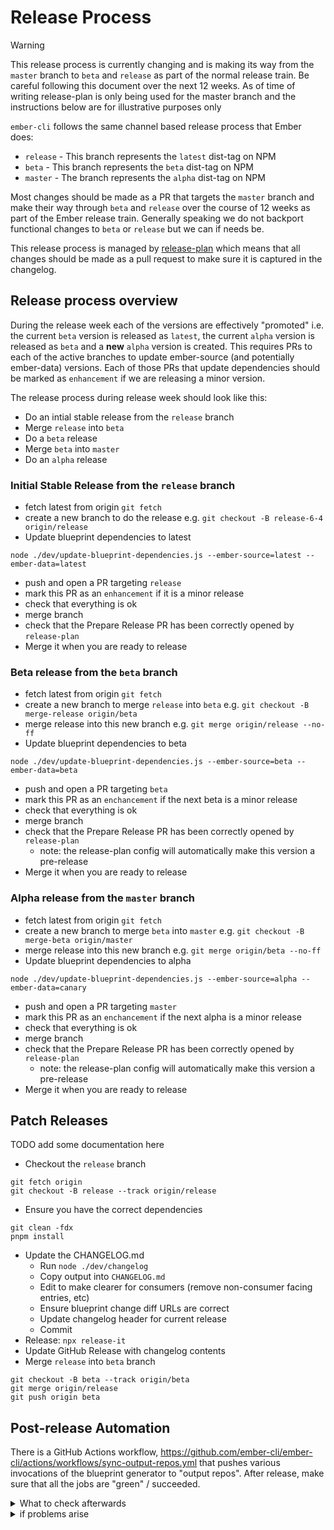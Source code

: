 # Release Process

> [!WARNING]
> This release process is currently changing and is making its way from the `master` branch to `beta` and `release` as part of the normal release train. Be careful following this document over the next 12 weeks.
> As of time of writing release-plan is only being used for the master branch and the instructions below are for illustrative purposes only

`ember-cli` follows the same channel based release process that Ember does:

* `release` - This branch represents the `latest` dist-tag on NPM
* `beta` - This branch represents the `beta` dist-tag on NPM
* `master` - The branch represents the `alpha` dist-tag on NPM

Most changes should be made as a PR that targets the `master` branch and make their way through `beta` and `release` over the course of 12 weeks as part of the Ember release train. Generally speaking we do not backport functional changes to `beta` or `release` but we can if needs be.

This release process is managed by [release-plan](https://github.com/embroider-build/release-plan) which means that all changes should be made as a pull request to make sure it is captured in the changelog.

## Release process overview

During the release week each of the versions are effectively "promoted" i.e. the current `beta` version is released as `latest`, the current `alpha` version is released as `beta` and a **new** `alpha` version is created. This requires PRs to each of the active branches to update ember-source (and potentially ember-data) versions. Each of those PRs that update dependencies should be marked as `enhancement` if we are releasing a minor version.

The release process during release week should look like this:

- Do an intial stable release from the `release` branch
- Merge `release` into `beta`
- Do a `beta` release
- Merge `beta` into `master`
- Do an `alpha` release



### Initial Stable Release from the `release` branch

- fetch latest from origin `git fetch`
- create a new branch to do the release e.g. `git checkout -B release-6-4 origin/release`
- Update blueprint dependencies to latest

```
node ./dev/update-blueprint-dependencies.js --ember-source=latest --ember-data=latest
```

- push and open a PR targeting `release`
- mark this PR as an `enhancement` if it is a minor release
- check that everything is ok
- merge branch
- check that the Prepare Release PR has been correctly opened by `release-plan`
- Merge it when you are ready to release

### Beta release from the `beta` branch

- fetch latest from origin `git fetch`
- create a new branch to merge `release` into `beta` e.g. `git checkout -B merge-release origin/beta`
- merge release into this new branch e.g. `git merge origin/release --no-ff`
- Update blueprint dependencies to beta

```
node ./dev/update-blueprint-dependencies.js --ember-source=beta --ember-data=beta
```

- push and open a PR targeting `beta`
- mark this PR as an `enchancement` if the next beta is a minor release
- check that everything is ok
- merge branch
- check that the Prepare Release PR has been correctly opened by `release-plan`
  - note: the release-plan config will automatically make this version a pre-release
- Merge it when you are ready to release


### Alpha release from the `master` branch

- fetch latest from origin `git fetch`
- create a new branch to merge `beta` into `master` e.g. `git checkout -B merge-beta origin/master`
- merge release into this new branch e.g. `git merge origin/beta --no-ff`
- Update blueprint dependencies to alpha

```
node ./dev/update-blueprint-dependencies.js --ember-source=alpha --ember-data=canary
```

- push and open a PR targeting `master`
- mark this PR as an `enchancement` if the next alpha is a minor release
- check that everything is ok
- merge branch
- check that the Prepare Release PR has been correctly opened by `release-plan`
  - note: the release-plan config will automatically make this version a pre-release
- Merge it when you are ready to release


<!--

TODO decide on changelog process - i.e. do we need it to be manual any more

* Update the CHANGELOG.md
  * Run `node ./dev/changelog`
  * Copy output into `CHANGELOG.md`
  * Edit to make clearer for consumers (remove non-consumer facing entries, etc)
  * Ensure blueprint change diff URLs are correct
  * Merge any prior beta entries together
  * Update changelog header for current release
  * Commit

* Update GitHub Release with changelog contents

-->

## Patch Releases

TODO add some documentation here

* Checkout the `release` branch

```
git fetch origin
git checkout -B release --track origin/release
```

* Ensure you have the correct dependencies

```
git clean -fdx
pnpm install
```

* Update the CHANGELOG.md
  * Run `node ./dev/changelog`
  * Copy output into `CHANGELOG.md`
  * Edit to make clearer for consumers (remove non-consumer facing entries, etc)
  * Ensure blueprint change diff URLs are correct
  * Update changelog header for current release
  * Commit
* Release: `npx release-it`
* Update GitHub Release with changelog contents
* Merge `release` into `beta` branch

```
git checkout -B beta --track origin/beta
git merge origin/release
git push origin beta
```


## Post-release Automation

There is a GitHub Actions workflow, https://github.com/ember-cli/ember-cli/actions/workflows/sync-output-repos.yml that pushes various invocations of the blueprint generator to "output repos".
After release, make sure that all the jobs are "green" / succeeded.

<details><summary>What to check afterwards</summary>

- Apps: https://github.com/ember-cli/ember-app-output
- Addons: https://github.com/ember-cli/ember-addon-output

Both of these have a git-tag per release version

### Online Editors

Multiple editors could be supported, but right now, we only "customize" for stackblitz.

https://github.com/ember-cli/editor-output/
- [a branch for each scenario + release version](https://github.com/ember-cli/editor-output/branches/active)
  - `${editorName}-{addon,app}-output{-'typescript'?}{-version}`
  - and the "latest release" (non beta) will not have a version at the end
  - This includes [app, addon] X [javascript, typescript]

#### StackBlitz

To make sure StackBlitz runs in their supported browsers (Chrome and FireFox, as of 2023-08-15)

- App + JS: https://stackblitz.com/github/ember-cli/editor-output/tree/stackblitz-app-output
- App + TS: https://stackblitz.com/github/ember-cli/editor-output/tree/stackblitz-app-output-typescript
- Addon + JS: https://stackblitz.com/github/ember-cli/editor-output/tree/stackblitz-addon-output
- Addon + TS: https://stackblitz.com/github/ember-cli/editor-output/tree/stackblitz-addon-output-typescript

The App + JS, and App + TS are linked from Stackblitz's frontend templates UI: https://stackblitz.com/?starters=frontend

</details>

<details><summary>if problems arise</summary>

Script for updating addon/app repos: https://github.com/ember-cli/ember-cli/blob/master/dev/update-output-repos.js
Script for updating editors: https://github.com/ember-cli/ember-cli/blob/master/dev/update-editor-output-repos.js

Customizations on top of the default blueprint(s) are found here: https://github.com/ember-cli/ember-cli/tree/master/dev/online-editors/stackblitz
The intent for these customizations is to either be very light, or not needed at all.
If an online editor breaks with our default blueprint, then it's most likely that _we_ have a bug (or something _very goofy_).

</details>
